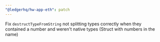 ```yaml
---
"@ledgerhq/hw-app-eth": patch
---
```


Fix `destructTypeFromString` not splitting types correctly when they contained a number and weren't native types (Struct with numbers in the name)
